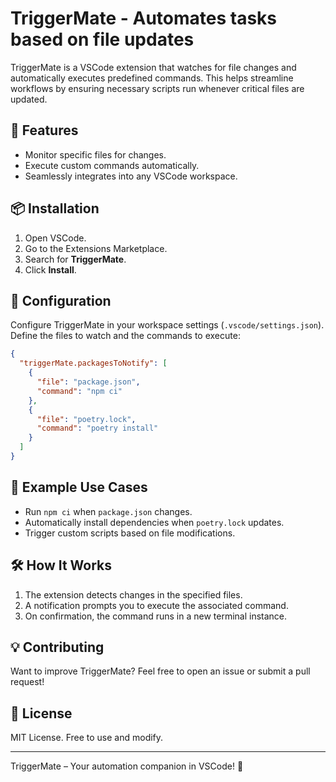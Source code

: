 # TriggerMate - Automates tasks based on file updates

TriggerMate is a VSCode extension that watches for file changes and automatically executes predefined commands. This helps streamline workflows by ensuring necessary scripts run whenever critical files are updated.

## 🚀 Features

- Monitor specific files for changes.
- Execute custom commands automatically.
- Seamlessly integrates into any VSCode workspace.

## 📦 Installation

1. Open VSCode.
2. Go to the Extensions Marketplace.
3. Search for **TriggerMate**.
4. Click **Install**.

## 🔧 Configuration

Configure TriggerMate in your workspace settings (`.vscode/settings.json`). Define the files to watch and the commands to execute:

```json
{
  "triggerMate.packagesToNotify": [
    {
      "file": "package.json",
      "command": "npm ci"
    },
    {
      "file": "poetry.lock",
      "command": "poetry install"
    }
  ]
}
```

## 🎯 Example Use Cases

- Run `npm ci` when `package.json` changes.
- Automatically install dependencies when `poetry.lock` updates.
- Trigger custom scripts based on file modifications.

## 🛠️ How It Works

1. The extension detects changes in the specified files.
2. A notification prompts you to execute the associated command.
3. On confirmation, the command runs in a new terminal instance.

## 💡 Contributing

Want to improve TriggerMate? Feel free to open an issue or submit a pull request!

## 📜 License

MIT License. Free to use and modify.

---

TriggerMate – Your automation companion in VSCode! 🚀
